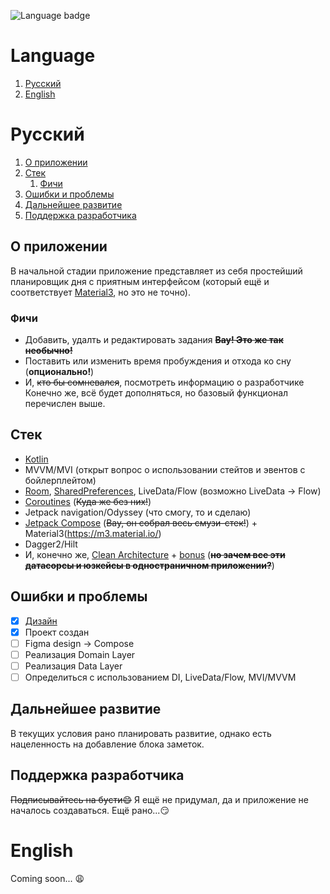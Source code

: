 ![Language badge](https://img.shields.io/badge/Language-Kotlin-blue?style=flat=appveyor)

# Language
1. [Русский](#русский)
2. [English](#english)

# Русский
1. [О приложении](#о-приложении)
2. [Стек](#стек)
   1. [Фичи](#фичи)
3. [Ошибки и проблемы](#ошибки-и-проблемы)
4. [Дальнейшее развитие](#дальнейшее-развитие)
5. [Поддержка разработчика](#поддержка-разработчика)

## О приложении
В начальной стадии приложение представляет из себя простейший планировщик дня с приятным интерфейсом (который ещё и соответствует [Material3](https://m3.material.io/), но это не точно).
### Фичи
- Добавить, удалть и редактировать задания ~~**Вау! Это же так необычно!**~~
- Поставить или изменить время пробуждения и отхода ко сну (**опционально!**)
- И, ~~кто бы сомневался~~, посмотреть информацию о разработчике
Конечно же, всё будет дополняться, но базовый функционал перечислен выше.
## Стек
- [Kotlin](https://kotlinlang.org/)
- MVVM/MVI (открыт вопрос о использовании стейтов и эвентов с бойлерплейтом)
- [Room](https://developer.android.com/training/data-storage/room), [SharedPreferences](https://developer.android.com/training/data-storage/shared-preferences), LiveData/Flow (возможно LiveData -> Flow)
- [Coroutines](https://developer.android.com/kotlin/coroutines) (~~Куда же без них!~~)
- Jetpack navigation/Odyssey (что смогу, то и сделаю)
- [Jetpack Compose](https://developer.android.com/jetpack/compose) (~~Вау, он собрал весь смузи-стек!~~) + Material3(https://m3.material.io/)
- Dagger2/Hilt
- И, конечно же, [Clean Architecture](https://blog.cleancoder.com/uncle-bob/2012/08/13/the-clean-architecture.html) + [bonus](https://habr.com/ru/company/mobileup/blog/335382/) (~~**но зачем все эти датасорсы и юзкейсы в одностраничном приложении?**~~)

## Ошибки и проблемы
- [X] [Дизайн](https://www.figma.com/file/Y8fhIDy9Dp7zIQ9MgVFYBG/%D0%9F%D1%80%D0%B8%D0%BB%D0%BE%D0%B6%D0%B5%D0%BD%D0%B8%D0%B5?node-id=0%3A1)
- [X] Проект создан
- [ ] Figma design -> Compose
- [ ] Реализация Domain Layer
- [ ] Реализация Data Layer
- [ ] Определиться с использованием DI, LiveData/Flow, MVI/MVVM

## Дальнейшее развитие
В текущих условия рано планировать развитие, однако есть нацеленность на добавление блока заметок.

## Поддержка разработчика
~~Подписывайтесь на бусти:smile:~~
Я ещё не придумал, да и приложение не началось создаваться. Ещё рано...:smirk:

# English
Coming soon... :weary:
